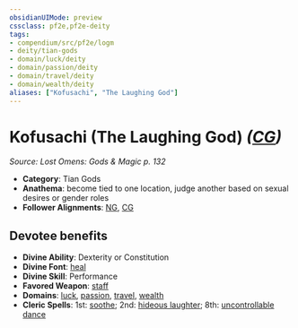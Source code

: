 ```yaml
---
obsidianUIMode: preview
cssclass: pf2e,pf2e-deity
tags:
- compendium/src/pf2e/logm
- deity/tian-gods
- domain/luck/deity
- domain/passion/deity
- domain/travel/deity
- domain/wealth/deity
aliases: ["Kofusachi", "The Laughing God"]
---
```

# Kofusachi (The Laughing God) *([CG](../../../Rules/traits/chaotic-good-b1.md))*  
*Source: Lost Omens: Gods & Magic p. 132*  

- **Category**: Tian Gods
- **Anathema**: become tied to one location, judge another based on sexual desires or gender roles
- **Follower Alignments**: [NG](../../../Rules/traits/neutral-good-b1.md), [CG](../../../Rules/traits/chaotic-good-b1.md)

## Devotee benefits

- **Divine Ability**: Dexterity or Constitution
- **Divine Font**: [heal](../../spells/heal.md)
- **Divine Skill**: Performance
- **Favored Weapon**: [staff](../../equipment/items/staff.md)
- **Domains**: [luck](../domains.md#Luck), [passion](../domains.md#Passion), [travel](../domains.md#Travel), [wealth](../domains.md#Wealth)
- **Cleric Spells**: 1st: [soothe](../../spells/soothe.md); 2nd: [hideous laughter](../../spells/hideous-laughter.md); 8th: [uncontrollable dance](../../spells/uncontrollable-dance.md)